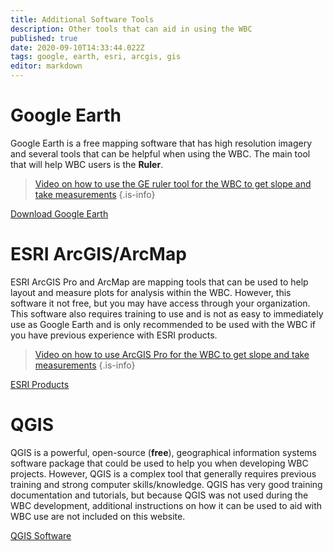 ```yaml
---
title: Additional Software Tools
description: Other tools that can aid in using the WBC
published: true
date: 2020-09-10T14:33:44.022Z
tags: google, earth, esri, arcgis, gis
editor: markdown
---
```


# Google Earth
Google Earth is a free mapping software that has high resolution imagery and several tools that can be helpful when using the WBC. The main tool that will help WBC users is the **Ruler**. 
> [Video on how to use the GE ruler tool for the WBC to get slope and take measurements](/3_ge_measurements.mp4)
{.is-info}


[Download Google Earth](https://www.google.com/earth/versions/)

# ESRI ArcGIS/ArcMap
ESRI ArcGIS Pro and ArcMap are mapping tools that can be used to help layout and measure plots for analysis within the WBC. However, this software it not free, but you may have access through your organization. This software also requires training to use and is not as easy to immediately use as Google Earth and is only recommended to be used with the WBC if you have previous experience with ESRI products. 

>[Video on how to use ArcGIS Pro for the WBC to get slope and take measurements](/4_arcgis_measurements.mp4)
{.is-info}

[ESRI Products](https://www.esri.com/en-us/arcgis/products/index)

# QGIS
QGIS is a powerful, open-source (**free**), geographical information systems software package that could be used to help you when developing WBC projects. However, QGIS is a complex tool that generally requires previous training and strong computer skills/knowledge. QGIS has very good training documentation and tutorials, but because QGIS was not used during the WBC development, additional instructions on how it can be used to aid with WBC use are not included on this website. 

[QGIS Software](https://qgis.org/en/site/)
